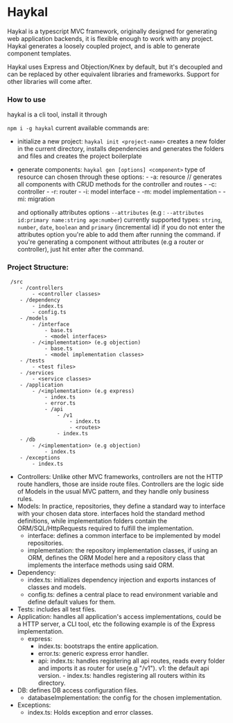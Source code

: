 # Haykal
Haykal is a typescript MVC framework, originally designed for generating web application backends, it is flexible enough to work with any project. Haykal generates a loosely coupled project, and is able to generate component templates.

Haykal uses Express and Objection/Knex by default, but it's decoupled and can be replaced by other
equivalent libraries and frameworks. Support for other libraries will come after.

### How to use
haykal is a cli tool, install it through

`npm i -g haykal`
current available commands are:

- initialize a new project:
    `haykal init <project-name>`
    creates a new folder in the current
    directory, installs dependencies and generates the folders and files and creates the project boilerplate

- generate components:
    `haykal gen [options] <component>`
    type of resource can chosen through these options:
       - -a: resource  // generates all components with CRUD methods for the controller and routes
       - -c: controller
       - -r: router
       - -i: model interface
       - -m: model implementation
       - -mi: migration
       
    and optionally attributes options `--attributes` (e.g : `--attributes id:primary name:string age:number`)
    currently supported types: `string`, `number`, `date`, `boolean` and `primary` (incremental id)
    if you do not enter the attributes option you're able to add them after running the command.
    if you're generating a component without attributes (e.g a router or controller), just hit enter after the command.


### Project Structure:

```
 /src
    - /controllers
        - <controller classes>
    - /dependency
        - index.ts
        - config.ts
    - /models
        - /interface
            - base.ts
            - <model interfaces>
        - /<implementation> (e.g objection)
            - base.ts
            - <model implementation classes>
    - /tests
        - <test files>
    - /services
        - <service classes>
    - /application
        - /<implementation> (e.g express)
            - index.ts
            - error.ts
            - /api
                - /v1
                    - index.ts
                    - <routes>
                - index.ts
    - /db
        - /<implementation> (e.g objection)
            - index.ts
    - /exceptions
        - index.ts
```

- Controllers:
    Unlike other MVC frameworks, controllers are not the HTTP route handlers, those are inside route files.
    Controllers are the logic side of Models in the usual MVC pattern, and they handle only business rules.
- Models:
    In practice, repositories, they define a standard way to interface with your chosen data store.
    interfaces hold the standard method definitions, while implementation folders contain the ORM/SQL/HttpRequests required to fulfill the implementation.
    - interface:
        defines a common interface to be implemented by model repositories.
    - implementation:
        the repository implementation classes, if using an ORM, defines the ORM Model here and a repository class that implements the interface methods using said ORM.
- Dependency:
    - index.ts:
        initializes dependency injection and exports instances of classes and models.
    - config.ts:
        defines a central place to read environment variable and define default values for them.
- Tests:
    includes all test files.
- Application:
    handles all application's access implementations, could be a HTTP server, a CLI tool, etc the following example is of the Express implementation.
    - express:
        - index.ts:
            bootstraps the entire application.
        - error.ts:
            generic express error handler.
        - api:
            index.ts:
                handles registering all api routes, reads every folder and imports it as router for use(e.g "/v1").
            v1:
                the default api version.
                - index.ts:
                    handles registering all routers within its directory.
- DB:
    defines DB access configuration files.
    - databaseImplementation:
        the config for the chosen implementation.
- Exceptions:
    - index.ts:
        Holds exception and error classes.